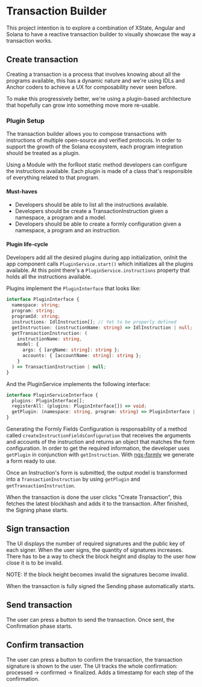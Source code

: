 # Transaction Builder

This project intention is to explore a combination of XState, Angular and Solana to have a reactive transaction builder to visually showcase the way a transaction works.

## Create transaction

Creating a transaction is a process that involves knowing about all the programs available, this has a dynamic nature and we're using IDLs and Anchor coders to achieve a UX for composability never seen before.

To make this progressively better, we're using a plugin-based architecture that hopefully can grow into something move more re-usable.

### Plugin Setup

The transaction builder allows you to compose transactions with instructions of multiple open-source and verified protocols. In order to support the growth of the Solana ecosystem, each program integration should be treated as a plugin.

Using a Module with the forRoot static method developers can configure the instructions available. Each plugin is made of a class that's responsible of everything related to that program.

#### Must-haves

- Developers should be able to list all the instructions available.
- Developers should be create a TransactionInstruction given a namespace, a program and a model.
- Developers should be able to create a formly configuration given a namespace, a program and an instruction.

#### Plugin life-cycle

Developers add all the desired plugins during app initialization, onInit the app component calls `PluginService.start()` which initializes all the plugins available. At this point there's a `PluginService.instructions` property that holds all the instructions available.

Plugins implement the `PluginInterface` that looks like:

```typescript
interface PluginInterface {
  namespace: string;
  program: string;
  programId: string;
  instructions: IdlInstruction[]; // Yet to be properly defined
  getInstruction: (instructionName: string) => IdlInstruction | null;
  getTransactionInstruction: (
    instructionName: string,
    model: {
      args: { [argName: string]: string };
      accounts: { [accountName: string]: string };
    }
  ) => TransactionInstruction | null;
}
```

And the PluginService implements the following interface:

```typescript
interface PluginServiceInterface {
  plugins: PluginInterface[];
  registerAll: (plugins: PluginInterface[]) => void;
  getPlugin: (namespace: string, program: string) => PluginInterface | null;
}
```

Generating the Formly Fields Configuration is responsability of a method called `createInstructionFieldsConfiguration` that receives the arguments and accounts of the instruction and returns an object that matches the form configuration. In order to get the required information, the developer uses `getPlugin` in conjunction with `getInstruction`. With [ngx-formly](https://github.com/ngx-formly/ngx-formly) we generate a form ready to use.

Once an Instruction's form is submitted, the output model is transformed into a `TransactionInstruction` by using `getPlugin` and `getTransactionInstruction`.

When the transaction is done the user clicks "Create Transaction", this fetches the latest blockhash and adds it to the transaction. After finished, the Signing phase starts.

## Sign transaction

The UI displays the number of required signatures and the public key of each signer. When the user signs, the quantity of signatures increases. There has to be a way to check the block height and display to the user how close it is to be invalid.

NOTE: If the block height becomes invalid the signatures become invalid.

When the transaction is fully signed the Sending phase automatically starts.

## Send transaction

The user can press a button to send the transaction. Once sent, the Confirmation phase starts.

## Confirm transaction

The user can press a button to confirm the transaction, the transaction signature is shown to the user. The UI tracks the whole confirmation: processed -> confirmed -> finalized. Adds a timestamp for each step of the confirmation.
